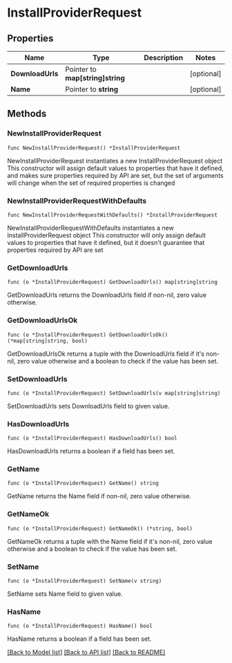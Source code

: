 # InstallProviderRequest

## Properties

Name | Type | Description | Notes
------------ | ------------- | ------------- | -------------
**DownloadUrls** | Pointer to **map[string]string** |  | [optional] 
**Name** | Pointer to **string** |  | [optional] 

## Methods

### NewInstallProviderRequest

`func NewInstallProviderRequest() *InstallProviderRequest`

NewInstallProviderRequest instantiates a new InstallProviderRequest object
This constructor will assign default values to properties that have it defined,
and makes sure properties required by API are set, but the set of arguments
will change when the set of required properties is changed

### NewInstallProviderRequestWithDefaults

`func NewInstallProviderRequestWithDefaults() *InstallProviderRequest`

NewInstallProviderRequestWithDefaults instantiates a new InstallProviderRequest object
This constructor will only assign default values to properties that have it defined,
but it doesn't guarantee that properties required by API are set

### GetDownloadUrls

`func (o *InstallProviderRequest) GetDownloadUrls() map[string]string`

GetDownloadUrls returns the DownloadUrls field if non-nil, zero value otherwise.

### GetDownloadUrlsOk

`func (o *InstallProviderRequest) GetDownloadUrlsOk() (*map[string]string, bool)`

GetDownloadUrlsOk returns a tuple with the DownloadUrls field if it's non-nil, zero value otherwise
and a boolean to check if the value has been set.

### SetDownloadUrls

`func (o *InstallProviderRequest) SetDownloadUrls(v map[string]string)`

SetDownloadUrls sets DownloadUrls field to given value.

### HasDownloadUrls

`func (o *InstallProviderRequest) HasDownloadUrls() bool`

HasDownloadUrls returns a boolean if a field has been set.

### GetName

`func (o *InstallProviderRequest) GetName() string`

GetName returns the Name field if non-nil, zero value otherwise.

### GetNameOk

`func (o *InstallProviderRequest) GetNameOk() (*string, bool)`

GetNameOk returns a tuple with the Name field if it's non-nil, zero value otherwise
and a boolean to check if the value has been set.

### SetName

`func (o *InstallProviderRequest) SetName(v string)`

SetName sets Name field to given value.

### HasName

`func (o *InstallProviderRequest) HasName() bool`

HasName returns a boolean if a field has been set.


[[Back to Model list]](../README.md#documentation-for-models) [[Back to API list]](../README.md#documentation-for-api-endpoints) [[Back to README]](../README.md)


